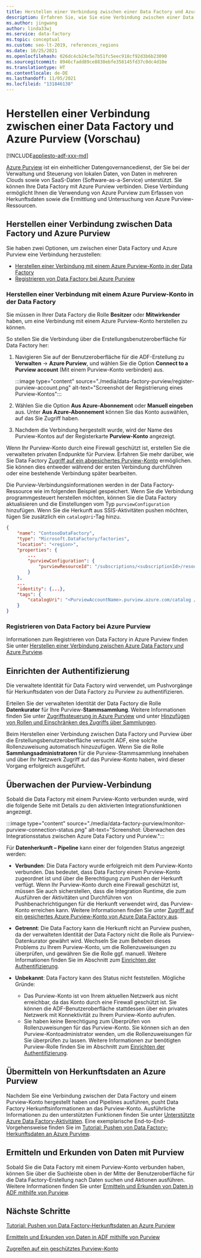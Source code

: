 ```yaml
---
title: Herstellen einer Verbindung zwischen einer Data Factory und Azure Purview
description: Erfahren Sie, wie Sie eine Verbindung zwischen einer Data Factory und Azure Purview herstellen.
ms.author: jingwang
author: linda33wj
ms.service: data-factory
ms.topic: conceptual
ms.custom: seo-lt-2019, references_regions
ms.date: 10/25/2021
ms.openlocfilehash: 026dc4cb24c5e7b51fc5eec918cf92d3b6b23090
ms.sourcegitcommit: 8946cfadd89ce8830ebfe358145fd37c0dc4d10e
ms.translationtype: HT
ms.contentlocale: de-DE
ms.lasthandoff: 11/05/2021
ms.locfileid: "131846138"
---
```

# <a name="connect-data-factory-to-azure-purview-preview"></a>Herstellen einer Verbindung zwischen einer Data Factory und Azure Purview (Vorschau)

[!INCLUDE[appliesto-adf-xxx-md](includes/appliesto-adf-xxx-md.md)]

[Azure Purview](../purview/overview.md) ist ein einheitlicher Datengovernancedienst, der Sie bei der Verwaltung und Steuerung von lokalen Daten, von Daten in mehreren Clouds sowie von SaaS-Daten (Software-as-a-Service) unterstützt. Sie können Ihre Data Factory mit Azure Purview verbinden. Diese Verbindung ermöglicht Ihnen die Verwendung von Azure Purview zum Erfassen von Herkunftsdaten sowie die Ermittlung und Untersuchung von Azure Purview-Ressourcen.

## <a name="connect-data-factory-to-azure-purview"></a>Herstellen einer Verbindung zwischen Data Factory und Azure Purview

Sie haben zwei Optionen, um zwischen einer Data Factory und Azure Purview eine Verbindung herzustellen:

- [Herstellen einer Verbindung mit einem Azure Purview-Konto in der Data Factory](#connect-to-azure-purview-account-in-data-factory)
- [Registrieren von Data Factory bei Azure Purview](#register-data-factory-in-azure-purview)

### <a name="connect-to-azure-purview-account-in-data-factory"></a>Herstellen einer Verbindung mit einem Azure Purview-Konto in der Data Factory

Sie müssen in Ihrer Data Factory die Rolle **Besitzer** oder **Mitwirkender** haben, um eine Verbindung mit einem Azure Purview-Konto herstellen zu können.

So stellen Sie die Verbindung über die Erstellungsbenutzeroberfläche für Data Factory her:

1. Navigieren Sie auf der Benutzeroberfläche für die ADF-Erstellung zu **Verwalten** -> **Azure Purview**, und wählen Sie die Option **Connect to a Purview account** (Mit einem Purview-Konto verbinden) aus. 

    :::image type="content" source="./media/data-factory-purview/register-purview-account.png" alt-text="Screenshot der Registrierung eines Purview-Kontos":::

2. Wählen Sie die Option **Aus Azure-Abonnement** oder **Manuell eingeben** aus. Unter **Aus Azure-Abonnement** können Sie das Konto auswählen, auf das Sie Zugriff haben.

3. Nachdem die Verbindung hergestellt wurde, wird der Name des Purview-Kontos auf der Registerkarte **Purview-Konto** angezeigt.

Wenn Ihr Purview-Konto durch eine Firewall geschützt ist, erstellen Sie die verwalteten privaten Endpunkte für Purview. Erfahren Sie mehr darüber, wie Sie Data Factory [Zugriff auf ein abgesichertes Purview-Konto](how-to-access-secured-purview-account.md) ermöglichen. Sie können dies entweder während der ersten Verbindung durchführen oder eine bestehende Verbindung später bearbeiten.

Die Purview-Verbindungsinformationen werden in der Data Factory-Ressource wie im folgenden Beispiel gespeichert. Wenn Sie die Verbindung programmgesteuert herstellen möchten, können Sie die Data Factory aktualisieren und die Einstellungen vom Typ `purviewConfiguration` hinzufügen. Wenn Sie die Herkunft aus SSIS-Aktivitäten pushen möchten, fügen Sie zusätzlich ein `catalogUri`-Tag hinzu.

```json
{
    "name": "ContosoDataFactory",
    "type": "Microsoft.DataFactory/factories",
    "location": "<region>",
    "properties": {
        ...
        "purviewConfiguration": {
            "purviewResourceId": "/subscriptions/<subscriptionId>/resourceGroups/<resourceGroupname>/providers/Microsoft.Purview/accounts/<PurviewAccountName>"
        }
    },
    ...
    "identity": {...},
    "tags": {
        "catalogUri": "<PurviewAccountName>.purview.azure.com/catalog //Note: used for SSIS lineage only"
    }
}
```

### <a name="register-data-factory-in-azure-purview"></a>Registrieren von Data Factory bei Azure Purview

Informationen zum Registrieren von Data Factory in Azure Purview finden Sie unter [Herstellen einer Verbindung zwischen Azure Data Factory und Azure Purview](../purview/how-to-link-azure-data-factory.md).

## <a name="set-up-authentication"></a>Einrichten der Authentifizierung

Die verwaltete Identität für Data Factory wird verwendet, um Pushvorgänge für Herkunftsdaten von der Data Factory zu Purview zu authentifizieren. 

Erteilen Sie der verwalteten Identität der Data Factory die Rolle **Datenkurator** für Ihre Purview-**Stammsammlung**. Weitere Informationen finden Sie unter [Zugriffssteuerung in Azure Purview](../purview/catalog-permissions.md) und unter [Hinzufügen von Rollen und Einschränken des Zugriffs über Sammlungen](../purview/how-to-create-and-manage-collections.md#add-roles-and-restrict-access-through-collections).

Beim Herstellen einer Verbindung zwischen Data Factory und Purview über die Erstellungsbenutzeroberfläche versucht ADF, eine solche Rollenzuweisung automatisch hinzuzufügen. Wenn Sie die Rolle **Sammlungsadministratoren** für die Purview-Stammsammlung innehaben und über Ihr Netzwerk Zugriff auf das Purview-Konto haben, wird dieser Vorgang erfolgreich ausgeführt.

## <a name="monitor-purview-connection"></a>Überwachen der Purview-Verbindung

Sobald die Data Factory mit einem Purview-Konto verbunden wurde, wird die folgende Seite mit Details zu den aktivierten Integrationsfunktionen angezeigt.

:::image type="content" source="./media/data-factory-purview/monitor-purview-connection-status.png" alt-text="Screenshot: Überwachen des Integrationsstatus zwischen Azure Data Factory und Purview.":::

Für **Datenherkunft – Pipeline** kann einer der folgenden Status angezeigt werden:

- **Verbunden**: Die Data Factory wurde erfolgreich mit dem Purview-Konto verbunden. Das bedeutet, dass Data Factory einem Purview-Konto zugeordnet ist und über die Berechtigung zum Pushen der Herkunft verfügt. Wenn Ihr Purview-Konto durch eine Firewall geschützt ist, müssen Sie auch sicherstellen, dass die Integration Runtime, die zum Ausführen der Aktivitäten und Durchführen von Pushbenachrichtigungen für die Herkunft verwendet wird, das Purview-Konto erreichen kann. Weitere Informationen finden Sie unter [Zugriff auf ein gesichertes Azure Purview-Konto von Azure Data Factory aus](how-to-access-secured-purview-account.md).
- **Getrennt**: Die Data Factory kann die Herkunft nicht an Purview pushen, da der verwalteten Identität der Data Factory nicht die Rolle als Purview-Datenkurator gewährt wird. Wechseln Sie zum Beheben dieses Problems zu Ihrem Purview-Konto, um die Rollenzuweisungen zu überprüfen, und gewähren Sie die Rolle ggf. manuell. Weitere Informationen finden Sie im Abschnitt zum [Einrichten der Authentifizierung](#set-up-authentication).
- **Unbekannt**: Data Factory kann des Status nicht feststellen. Mögliche Gründe:

    - Das Purview-Konto ist von Ihrem aktuellen Netzwerk aus nicht erreichbar, da das Konto durch eine Firewall geschützt ist. Sie können die ADF-Benutzeroberfläche stattdessen über ein privates Netzwerk mit Konnektivität zu Ihrem Purview-Konto aufrufen.
    - Sie haben keine Berechtigung zum Überprüfen von Rollenzuweisungen für das Purview-Konto. Sie können sich an den Purview-Kontoadministrator wenden, um die Rollenzuweisungen für Sie überprüfen zu lassen. Weitere Informationen zur benötigten Purview-Rolle finden Sie im Abschnitt zum [Einrichten der Authentifizierung](#set-up-authentication).

## <a name="report-lineage-data-to-azure-purview"></a>Übermitteln von Herkunftsdaten an Azure Purview

Nachdem Sie eine Verbindung zwischen der Data Factory und einem Purview-Konto hergestellt haben und Pipelines ausführen, pusht Data Factory Herkunftsinformationen an das Purview-Konto. Ausführliche Informationen zu den unterstützten Funktionen finden Sie unter [Unterstützte Azure Data Factory-Aktivitäten](../purview/how-to-link-azure-data-factory.md#supported-azure-data-factory-activities). Eine exemplarische End-to-End-Vorgehensweise finden Sie im [Tutorial: Pushen von Data Factory-Herkunftsdaten an Azure Purview](tutorial-push-lineage-to-purview.md).

## <a name="discover-and-explore-data-using-purview"></a>Ermitteln und Erkunden von Daten mit Purview

Sobald Sie die Data Factory mit einem Purview-Konto verbunden haben, können Sie über die Suchleiste oben in der Mitte der Benutzeroberfläche für die Data Factory-Erstellung nach Daten suchen und Aktionen ausführen. Weitere Informationen finden Sie unter [Ermitteln und Erkunden von Daten in ADF mithilfe von Purview](how-to-discover-explore-purview-data.md).

## <a name="next-steps"></a>Nächste Schritte

[Tutorial: Pushen von Data Factory-Herkunftsdaten an Azure Purview](tutorial-push-lineage-to-purview.md)

[Ermitteln und Erkunden von Daten in ADF mithilfe von Purview](how-to-discover-explore-purview-data.md)

[Zugreifen auf ein geschütztes Purview-Konto](how-to-access-secured-purview-account.md)
